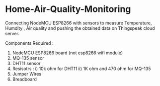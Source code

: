 # Home-Air-Quality-Monitoring
Connecting NodeMCU ESP8266 with sensors to measure Temperature, Humdity , Air quality and pushing the obtained data on Thingspeak cloud server.

Components Required :

1. NodeMCU ESP8266 board  (not esp8266 wifi module)
2. MQ-135 sensor
3. DHT11 sensor
4. Resisotrs :
   i) 10k ohm for DHT11
   ii) 1K ohm and 470 ohm for MQ-135
6. Jumper Wires
7. Breadboard
